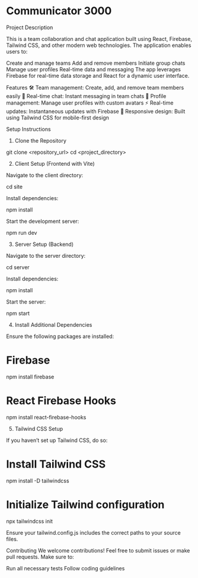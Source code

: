 # Communicator 3000

Project Description

This is a team collaboration and chat application built using React, Firebase, Tailwind CSS, and other modern web technologies. The application enables users to:

Create and manage teams
Add and remove members
Initiate group chats
Manage user profiles
Real-time data and messaging
The app leverages Firebase for real-time data storage and React for a dynamic user interface.

Features
🛠 Team management: Create, add, and remove team members easily
💬 Real-time chat: Instant messaging in team chats
👤 Profile management: Manage user profiles with custom avatars
⚡ Real-time updates: Instantaneous updates with Firebase
🎨 Responsive design: Built using Tailwind CSS for mobile-first design

Setup Instructions

1. Clone the Repository

git clone <repository_url>
cd <project_directory>

2. Client Setup (Frontend with Vite)

Navigate to the client directory:

cd site

Install dependencies:

npm install

Start the development server:

npm run dev

3. Server Setup (Backend)

Navigate to the server directory:

cd server

Install dependencies:

npm install

Start the server:

npm start

4. Install Additional Dependencies

Ensure the following packages are installed:

# Firebase
npm install firebase

# React Firebase Hooks
npm install react-firebase-hooks

5. Tailwind CSS Setup

If you haven’t set up Tailwind CSS, do so:

# Install Tailwind CSS
npm install -D tailwindcss

# Initialize Tailwind configuration
npx tailwindcss init

Ensure your tailwind.config.js includes the correct paths to your source files.

Contributing
We welcome contributions! Feel free to submit issues or make pull requests. Make sure to:

Run all necessary tests
Follow coding guidelines